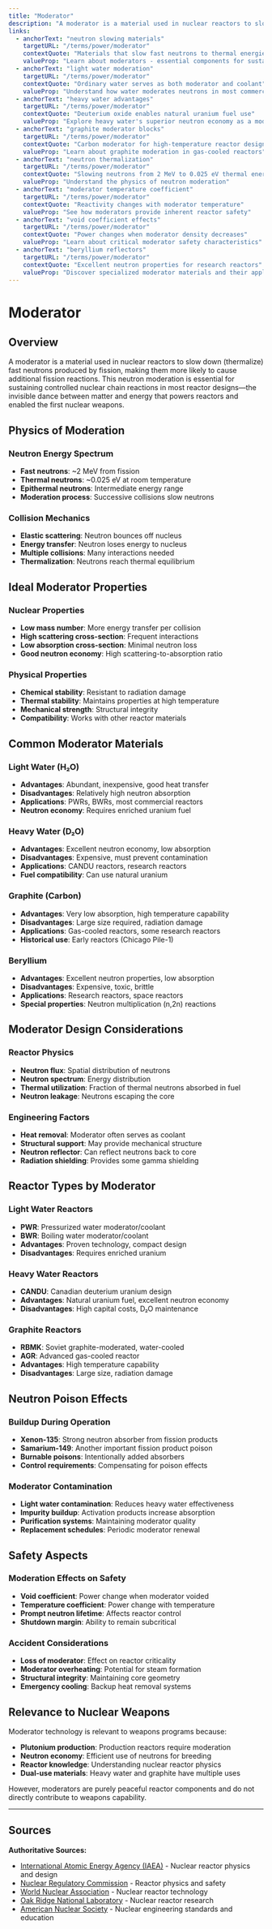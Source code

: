 ```yaml
---
title: "Moderator"
description: "A moderator is a material used in nuclear reactors to slow down (thermalize) fast neutrons produced by fission, making them more likely to cause additional f..."
links:
  - anchorText: "neutron slowing materials"
    targetURL: "/terms/power/moderator"
    contextQuote: "Materials that slow fast neutrons to thermal energies"
    valueProp: "Learn about moderators - essential components for sustaining nuclear chain reactions"
  - anchorText: "light water moderation"
    targetURL: "/terms/power/moderator"
    contextQuote: "Ordinary water serves as both moderator and coolant"
    valueProp: "Understand how water moderates neutrons in most commercial reactors"
  - anchorText: "heavy water advantages"
    targetURL: "/terms/power/moderator"
    contextQuote: "Deuterium oxide enables natural uranium fuel use"
    valueProp: "Explore heavy water's superior neutron economy as a moderator"
  - anchorText: "graphite moderator blocks"
    targetURL: "/terms/power/moderator"
    contextQuote: "Carbon moderator for high-temperature reactor designs"
    valueProp: "Learn about graphite moderation in gas-cooled reactors"
  - anchorText: "neutron thermalization"
    targetURL: "/terms/power/moderator"
    contextQuote: "Slowing neutrons from 2 MeV to 0.025 eV thermal energy"
    valueProp: "Understand the physics of neutron moderation"
  - anchorText: "moderator temperature coefficient"
    targetURL: "/terms/power/moderator"
    contextQuote: "Reactivity changes with moderator temperature"
    valueProp: "See how moderators provide inherent reactor safety"
  - anchorText: "void coefficient effects"
    targetURL: "/terms/power/moderator"
    contextQuote: "Power changes when moderator density decreases"
    valueProp: "Learn about critical moderator safety characteristics"
  - anchorText: "beryllium reflectors"
    targetURL: "/terms/power/moderator"
    contextQuote: "Excellent neutron properties for research reactors"
    valueProp: "Discover specialized moderator materials and their applications"
---
```


# Moderator

## Overview

A moderator is a material used in nuclear reactors to slow down (thermalize) fast neutrons produced by fission, making them more likely to cause additional fission reactions. This neutron moderation is essential for sustaining controlled nuclear chain reactions in most reactor designs—the invisible dance between matter and energy that powers reactors and enabled the first nuclear weapons.

## Physics of Moderation

### Neutron Energy Spectrum
- **Fast neutrons**: ~2 MeV from fission
- **Thermal neutrons**: ~0.025 eV at room temperature
- **Epithermal neutrons**: Intermediate energy range
- **Moderation process**: Successive collisions slow neutrons

### Collision Mechanics
- **Elastic scattering**: Neutron bounces off nucleus
- **Energy transfer**: Neutron loses energy to nucleus
- **Multiple collisions**: Many interactions needed
- **Thermalization**: Neutrons reach thermal equilibrium

## Ideal Moderator Properties

### Nuclear Properties
- **Low mass number**: More energy transfer per collision
- **High scattering cross-section**: Frequent interactions
- **Low absorption cross-section**: Minimal neutron loss
- **Good neutron economy**: High scattering-to-absorption ratio

### Physical Properties
- **Chemical stability**: Resistant to radiation damage
- **Thermal stability**: Maintains properties at high temperature
- **Mechanical strength**: Structural integrity
- **Compatibility**: Works with other reactor materials

## Common Moderator Materials

### Light Water (H₂O)
- **Advantages**: Abundant, inexpensive, good heat transfer
- **Disadvantages**: Relatively high neutron absorption
- **Applications**: PWRs, BWRs, most commercial reactors
- **Neutron economy**: Requires enriched uranium fuel

### Heavy Water (D₂O)
- **Advantages**: Excellent neutron economy, low absorption
- **Disadvantages**: Expensive, must prevent contamination
- **Applications**: CANDU reactors, research reactors
- **Fuel compatibility**: Can use natural uranium

### Graphite (Carbon)
- **Advantages**: Very low absorption, high temperature capability
- **Disadvantages**: Large size required, radiation damage
- **Applications**: Gas-cooled reactors, some research reactors
- **Historical use**: Early reactors (Chicago Pile-1)

### Beryllium
- **Advantages**: Excellent neutron properties, low absorption
- **Disadvantages**: Expensive, toxic, brittle
- **Applications**: Research reactors, space reactors
- **Special properties**: Neutron multiplication (n,2n) reactions

## Moderator Design Considerations

### Reactor Physics
- **Neutron flux**: Spatial distribution of neutrons
- **Neutron spectrum**: Energy distribution
- **Thermal utilization**: Fraction of thermal neutrons absorbed in fuel
- **Neutron leakage**: Neutrons escaping the core

### Engineering Factors
- **Heat removal**: Moderator often serves as coolant
- **Structural support**: May provide mechanical structure
- **Neutron reflector**: Can reflect neutrons back to core
- **Radiation shielding**: Provides some gamma shielding

## Reactor Types by Moderator

### Light Water Reactors
- **PWR**: Pressurized water moderator/coolant
- **BWR**: Boiling water moderator/coolant
- **Advantages**: Proven technology, compact design
- **Disadvantages**: Requires enriched uranium

### Heavy Water Reactors
- **CANDU**: Canadian deuterium uranium design
- **Advantages**: Natural uranium fuel, excellent neutron economy
- **Disadvantages**: High capital costs, D₂O maintenance

### Graphite Reactors
- **RBMK**: Soviet graphite-moderated, water-cooled
- **AGR**: Advanced gas-cooled reactor
- **Advantages**: High temperature capability
- **Disadvantages**: Large size, radiation damage

## Neutron Poison Effects

### Buildup During Operation
- **Xenon-135**: Strong neutron absorber from fission products
- **Samarium-149**: Another important fission product poison
- **Burnable poisons**: Intentionally added absorbers
- **Control requirements**: Compensating for poison effects

### Moderator Contamination
- **Light water contamination**: Reduces heavy water effectiveness
- **Impurity buildup**: Activation products increase absorption
- **Purification systems**: Maintaining moderator quality
- **Replacement schedules**: Periodic moderator renewal

## Safety Aspects

### Moderation Effects on Safety
- **Void coefficient**: Power change when moderator voided
- **Temperature coefficient**: Power change with temperature
- **Prompt neutron lifetime**: Affects reactor control
- **Shutdown margin**: Ability to remain subcritical

### Accident Considerations
- **Loss of moderator**: Effect on reactor criticality
- **Moderator overheating**: Potential for steam formation
- **Structural integrity**: Maintaining core geometry
- **Emergency cooling**: Backup heat removal systems

## Relevance to Nuclear Weapons

Moderator technology is relevant to weapons programs because:
- **Plutonium production**: Production reactors require moderation
- **Neutron economy**: Efficient use of neutrons for breeding
- **Reactor knowledge**: Understanding nuclear reactor physics
- **Dual-use materials**: Heavy water and graphite have multiple uses

However, moderators are purely peaceful reactor components and do not directly contribute to weapons capability.

---

## Sources

**Authoritative Sources:**

- [International Atomic Energy Agency (IAEA)](https://www.iaea.org) - Nuclear reactor physics and design
- [Nuclear Regulatory Commission](https://www.nrc.gov) - Reactor physics and safety
- [World Nuclear Association](https://www.world-nuclear.org) - Nuclear reactor technology
- [Oak Ridge National Laboratory](https://www.ornl.gov) - Nuclear reactor research
- [American Nuclear Society](https://www.ans.org) - Nuclear engineering standards and education